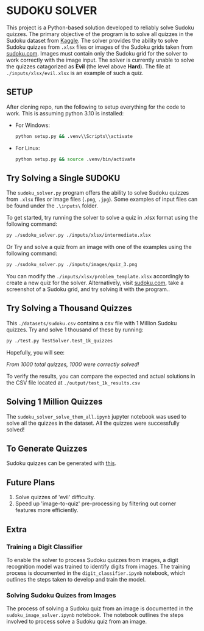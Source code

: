 # SUDOKU SOLVER

This project is a Python-based solution developed to reliably solve Sudoku quizzes. The primary objective of the program is to solve all quizzes in the Sudoku dataset from [Kaggle](https://www.kaggle.com/datasets/bryanpark/sudoku?resource=download). The solver provides the ability to solve Sudoku quizzes from `.xlsx` files or images of the Sudoku grids taken from [sudoku.com](https://sudoku.com/). Images must contain only the Sudoku grid for the solver to work correctly with the image input. The solver is currently unable to solve the quizzes catagorized as **Evil** (the level above **Hard**). The file at `./inputs/xlsx/evil.xlsx` is an example of such a quiz.

## SETUP

After cloning repo, run the following to setup everything for the code to work. This is assuming python 3.10 is installed:

- For Windows:
  
    ```cmd
    python setup.py && .venv\\Scripts\\activate
    ```

- For Linux:
  
    ``` bash
    python setup.py && source .venv/bin/activate
    ```

## Try Solving a Single SUDOKU

The `sudoku_solver.py` program offers the ability to solve Sudoku quizzes from `.xlsx` files or image files (`.png`, `.jpg`). Some examples of input files can be found under the  `.\inputs\` folder.

To get started, try running the solver to solve a quiz in .xlsx format using the following command:

``` bash
py ./sudoku_solver.py ./inputs/xlsx/intermediate.xlsx
```

Or Try and solve a quiz from an image with one of the examples using the following command:

``` bash
py ./sudoku_solver.py ./inputs/images/quiz_3.png
```

You can modify the `./inputs/xlsx/problem_template.xlsx` accordingly to create a new quiz for the solver. Alternatively, visit [sudoku.com](https://sudoku.com/), take a screenshot of a Sudoku grid, and try solving it with the program..

## Try Solving a Thousand Quizzes

This `./datasets/sudoku.csv` contains a csv file with 1 Million Sudoku quizzes. Try and solve 1 thousand of these by running:

``` bash
py ./test.py TestSolver.test_1k_quizzes
```

Hopefully, you will see:

*From 1000 total quizzes, 1000 were correctly solved!*

To verify the results, you can compare the expected and actual solutions in the CSV file located at `./output/test_1k_results.csv`

## Solving 1 Million Quizzes

The `sudoku_solver_solve_them_all.ipynb` jupyter notebook was used to solve all the quizzes in the dataset. All the quizzes were successfully solved!

## To Generate Quizzes

Sudoku quizzes can be generated with [this](https://www.ocf.berkeley.edu/~arel/sudoku/main.html).

## Future Plans

1. Solve quizzes of 'evil' difficulty.
2. Speed up 'image-to-quiz' pre-processing by filtering out corner features more efficiently.

## Extra

### Training a Digit Classifier

To enable the solver to process Sudoku quizzes from images, a digit recognition model was trained to identify digits from images. The training process is documented in the `digit_classifier.ipynb` notebook, which outlines the steps taken to develop and train the model.  

### Solving Sudoku Quizes from Images

The process of solving a Sudoku quiz from an image is documented in the `sudoku_image_solver.ipynb` notebook. The notebook outlines the steps involved to process solve a Sudoku quiz from an image.

